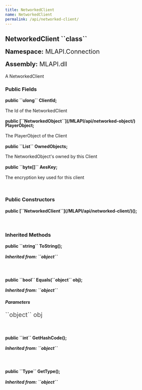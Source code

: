 ```yaml
---
title: NetworkedClient
name: NetworkedClient
permalink: /api/networked-client/
---
```


<div style="line-height: 1;">
	<h2 markdown="1">NetworkedClient ``class``</h2>
	<p style="font-size: 20px;"><b>Namespace:</b> MLAPI.Connection</p>
	<p style="font-size: 20px;"><b>Assembly:</b> MLAPI.dll</p>
</div>
<p>A NetworkedClient</p>

<div>
	<h3 markdown="1">Public Fields</h3>
	<div style="line-height: 1;">
		<h4 markdown="1"><b>public ``ulong`` ClientId;</b></h4>
		<p>The Id of the NetworkedClient</p>
	</div>
	<div style="line-height: 1;">
		<h4 markdown="1"><b>public [``NetworkedObject``](/MLAPI/api/networked-object/) PlayerObject;</b></h4>
		<p>The PlayerObject of the Client</p>
	</div>
	<div style="line-height: 1;">
		<h4 markdown="1"><b>public ``List<NetworkedObject>`` OwnedObjects;</b></h4>
		<p>The NetworkedObject's owned by this Client</p>
	</div>
	<div style="line-height: 1;">
		<h4 markdown="1"><b>public ``byte[]`` AesKey;</b></h4>
		<p>The encryption key used for this client</p>
	</div>
</div>
<br>
<div>
	<h3>Public Constructors</h3>
	<div style="line-height: 1; ">
		<h4 markdown="1"><b>public [``NetworkedClient``](/MLAPI/api/networked-client/)();</b></h4>
	</div>
</div>
<br>
<div>
	<h3 markdown="1">Inherited Methods</h3>
	<div style="line-height: 1;">
		<h4 markdown="1"><b>public ``string`` ToString();</b></h4>
		<h5 markdown="1">Inherited from: ``object``</h5>
	</div>
	<br>
	<div style="line-height: 1;">
		<h4 markdown="1"><b>public ``bool`` Equals(``object`` obj);</b></h4>
		<h5 markdown="1">Inherited from: ``object``</h5>
		<h5><b>Parameters</b></h5>
		<div>
			<p style="font-size: 20px; color: #444;" markdown="1">``object`` obj</p>
		</div>
	</div>
	<br>
	<div style="line-height: 1;">
		<h4 markdown="1"><b>public ``int`` GetHashCode();</b></h4>
		<h5 markdown="1">Inherited from: ``object``</h5>
	</div>
	<br>
	<div style="line-height: 1;">
		<h4 markdown="1"><b>public ``Type`` GetType();</b></h4>
		<h5 markdown="1">Inherited from: ``object``</h5>
	</div>
</div>
<br>
